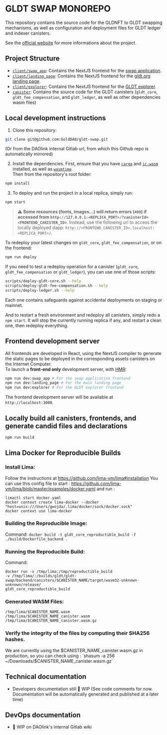 # GLDT SWAP MONOREPO
This repository contains the source code for the GLDNFT to GLDT swapping mechanisms, as well as configuration and deployment files for GLDT ledger and indexer canisters.

See the [official website](https://gldt.org/) for more informations about the project.

## Project Structure

- [`client/swap_app`](client/swap_app/): Contains the NextJS frontend for the [swap application](https://app.gldt.org).
- [`client/landing_page`](client/landing_page/): Contains the NextJS frontend for the [gldt.org landing page](https://gldt.org).
- [`client/explorer`](client/explorer): Contains the NextJS frontend for the [GLDT explorer](https://explorer.gldt.org).
- [`canister`](canister/): Contains the source code for the GLDT canisters (`gldt_core`, `gldt_fee_compensation`, and `gldt_ledger`, as well as other dependencies wasm files)

## Local development instructions
1. Clone this repository:
  ```sh
  git clone git@github.com:GoldDAO/gldt-swap.git
  ```
  (Or from the DAOlink internal Gitlab url, from which this Github repo is automatically mirrored)

2. Install the dependencies.
  First, ensure that you have [`cargo`](https://doc.rust-lang.org/cargo/getting-started/installation.html) and [`ic-wasm`](https://github.com/dfinity/ic-wasm) installed, as well as [`wasmtime`](https://wasmtime.dev).  
  Then from the repository's root folder:
  ```sh
  npm install
  ```

3. To deploy and run the project in a local replica, simply run:
  ```sh
  npm start
  ```
  > **⚠️ Some resources (fonts, images...) will return errors (`400`) if accessed from `http://127.0.0.1:<REPLICA_PORT>/?canisterId=<FRONTEND_CANISTER_ID>`**. Instead, use the following url to access the locally deployed dapp: `http://<FRONTEND_CANISTER_ID>.localhost:<REPLICA_PORT>/`.

To redeploy your latest changes on `gldt_core`, `gldt_fee_compensation`, or on the frontend:
```sh
npm run deploy
```

If you need to test a redeploy operation for a canister (`gldt_core`, `gldt_fee_compensation` or `gldt_ledger`), you can use one of those scripts:
```sh
scripts/deploy-gldt-core.sh --help
scripts/deploy-gldt-fee-compensation.sh --help
scripts/deploy-ledger.sh --help
```
Each one contains safeguards against accidental deployments on staging or mainnet.

And to restart a fresh environment and redeploy all canisters, simply redo a `npm start`. It will stop the currently running replica if any, and restart a clean one, then redeploy everything.

## Frontend development server
All frontends are developed in React, using the NextJS compiler to generate the static pages to be deployed in the corresponding assets canisters on the Internet Computer.  
To launch a **front-end only** development server, with [HMR](https://webpack.js.org/concepts/hot-module-replacement/):

```sh
npm run dev:swap_app # For the swap application frontend
npm run dev:landing_page # For the main landing page
npm run dev:explorer # For the GLDT explorer frontend
```
The frontend development server will be available at `http://localhost:3000`.

## Locally build all canisters, frontends, and generate candid files and declarations
```sh
npm run build
```

## Lima Docker for Reproducible Builds

### Install Lima:
Follow the instructions at https://github.com/lima-vm/lima#installation
You can use this config file to start : https://github.com/lima-vm/lima/blob/master/examples/docker.yaml
and run : 
```
limactl start docker.yaml
docker context create lima-docker --docker "host=unix:///Users/gwojda/.lima/docker/sock/docker.sock"
docker context use lima-docker
```

### Building the Reproducible Image:

Command: `docker build -t gldt_core_reproductible_build -f ./build/Dockerfile_backend .`

### Running the Reproducible Build:

Command:
```
docker run -v /tmp/lima:/tmp/reproductible_build
-v /tmp/lima/:/builds/gldt/gldt-swap/backend/canisters/$CANISTER_NAME/target/wasm32-unknown-unknown/release/
gldt_core_reproductible_build
```
### Generated WASM Files:

```
/tmp/lima/$CANISTER_NAME.wasm
/tmp/lima/$CANISTER_NAME_canister.wasm
/tmp/lima/$CANISTER_NAME_canister.wasm.gz
```

### Verify the integrity of the files by computing their SHA256 hashes.
We are currently using the $CANISTER_NAME_canister.wasm.gz in production, so you can check using :
`shasum -a 256 ~/Downloads/$CANISTER_NAME_canister.wasm.gz`


## Technical documentation
- Developers documentation still :construction: WIP (See code comments for now. Documentation will be automatically generated and published at a later time)

## DevOps documentation
- :construction: WIP on DAOlink's internal Gitlab wiki
